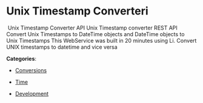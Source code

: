 # Unix Timestamp Converteri

﻿ Unix Timestamp Converter API Unix Timestamp converter REST API Convert Unix Timestamps to DateTime objects and DateTime objects to Unix Timestamps This WebService was built in 20 minutes using Li. Convert UNIX timestamps to datetime and vice versa

**Categories**:

- [Conversions](https://github/apis-list/apis-list#conversions)

- [Time](https://github/apis-list/apis-list#time)

- [Development](https://github/apis-list/apis-list#development)



